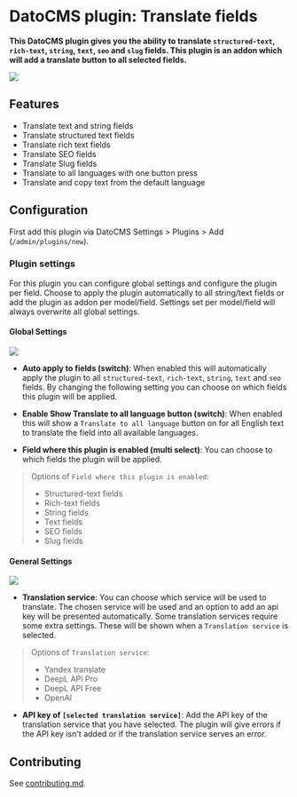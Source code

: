 # DatoCMS plugin: Translate fields

**This DatoCMS plugin gives you the ability to translate `structured-text`, `rich-text`, `string`, `text`, `seo` and `slug` fields. This plugin is an addon which will add a translate button to all selected fields.**

![](https://github.com/voorhoede/datocms-plugin-translate-fields/raw/main/docs/translate-fields.png)

## Features

* Translate text and string fields
* Translate structured text fields
* Translate rich text fields
* Translate SEO fields
* Translate Slug fields
* Translate to all languages with one button press
* Translate and copy text from the default language

## Configuration

First add this plugin via DatoCMS Settings > Plugins > Add (`/admin/plugins/new`).

### Plugin settings

For this plugin you can configure global settings and configure the plugin per field. Choose to apply the plugin automatically to all string/text fields or add the plugin as addon per model/field. Settings set per model/field will always overwrite all global settings.

#### **Global Settings**

![](https://github.com/voorhoede/datocms-plugin-translate-fields/raw/main/docs/translate-fields-global-settings.png)

- **Auto apply to fields (switch)**: When enabled this will automatically apply the plugin to all `structured-text`, `rich-text`, `string`, `text` and `seo` fields.
By changing the following setting you can choose on which fields this plugin will be applied.

- **Enable Show Translate to all language button (switch)**: When enabled this will show a `Translate to all language` button on for all English text to translate the field into all available languages.

- **Field where this plugin is enabled (multi select)**: You can choose to which fields the plugin will be applied.

> Options of `Field where this plugin is enabled`:
> * Structured-text fields
> * Rich-text fields
> * String fields
> * Text fields
> * SEO fields
> * Slug fields

#### **General Settings**

![](https://github.com/voorhoede/datocms-plugin-translate-fields/raw/main/docs/translate-fields-general-settings.png)

- **Translation service**: You can choose which service will be used to translate. The chosen service will be used and an option to add an api key will be presented automatically. Some translation services require some extra settings. These will be shown when a `Translation service` is selected.

> Options of `Translation service`:
> * Yandex translate
> * DeepL API Pro
> * DeepL API Free
> * OpenAI

- **API key of `[selected translation service]`**: Add the API key of the translation service that you have selected. The plugin will give errors if the API key isn't added or if the translation service serves an error.

## Contributing

See [contributing.md](https://github.com/voorhoede/datocms-plugin-translate-fields/blob/main/contributing.md).
